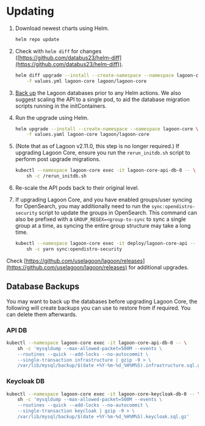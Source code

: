 # Updating

1. Download newest charts using Helm.

    ```bash title="Download newest charts"
    helm repo update
    ```

2. Check with `helm diff` for changes ([https://github.com/databus23/helm-diff](https://github.com/databus23/helm-diff)).

    ```bash title="Check for changes"
    helm diff upgrade --install --create-namespace --namespace lagoon-core \
        -f values.yml lagoon-core lagoon/lagoon-core
    ```

3. [Back up](#database-backups) the Lagoon databases prior to any Helm actions.
   We also suggest scaling the API to a single pod, to aid the database migration scripts running in the initContainers.

4. Run the upgrade using Helm.

    ```bash title="Run upgrade"
    helm upgrade --install --create-namespace --namespace lagoon-core \
        -f values.yaml lagoon-core lagoon/lagoon-core
    ```

5. (Note that as of Lagoon v2.11.0, this step is no longer required.)
    If upgrading Lagoon Core, ensure you run the `rerun_initdb.sh` script to perform post upgrade migrations.

    ```bash title="Run script"
    kubectl --namespace lagoon-core exec -it lagoon-core-api-db-0 -- \
        sh -c /rerun_initdb.sh
    ```

6. Re-scale the API pods back to their original level.

7. If upgrading Lagoon Core, and you have enabled groups/user syncing for OpenSearch, you may additionally need to run the `sync:opendistro-security` script to update the groups in OpenSearch. This command can also be prefixed with a `GROUP_REGEX=<group-to-sync` to sync a single group at a time, as syncing the entire group structure may take a long time.

    ```bash title="Run script"
    kubectl --namespace lagoon-core exec -it deploy/lagoon-core-api -- \
        sh -c yarn sync:opendistro-security
    ```

Check [https://github.com/uselagoon/lagoon/releases](https://github.com/uselagoon/lagoon/releases) for additional upgrades.

## Database Backups

You may want to back up the databases before upgrading Lagoon Core, the following will create backups you can use to restore from if required. You can delete them afterwards.

### API DB

```bash title="Back up API DB"
kubectl --namespace lagoon-core exec -it lagoon-core-api-db-0 -- \
    sh -c 'mysqldump --max-allowed-packet=500M --events \
    --routines --quick --add-locks --no-autocommit \
    --single-transaction infrastructure | gzip -9 > \
    /var/lib/mysql/backup/$(date +%Y-%m-%d_%H%M%S).infrastructure.sql.gz'
```

### Keycloak DB

```bash title="Back up Keycloak DB"
kubectl --namespace lagoon-core exec -it lagoon-core-keycloak-db-0 -- \
    sh -c 'mysqldump --max-allowed-packet=500M --events \
    --routines --quick --add-locks --no-autocommit \
    --single-transaction keycloak | gzip -9 > \
    /var/lib/mysql/backup/$(date +%Y-%m-%d_%H%M%S).keycloak.sql.gz'
```

